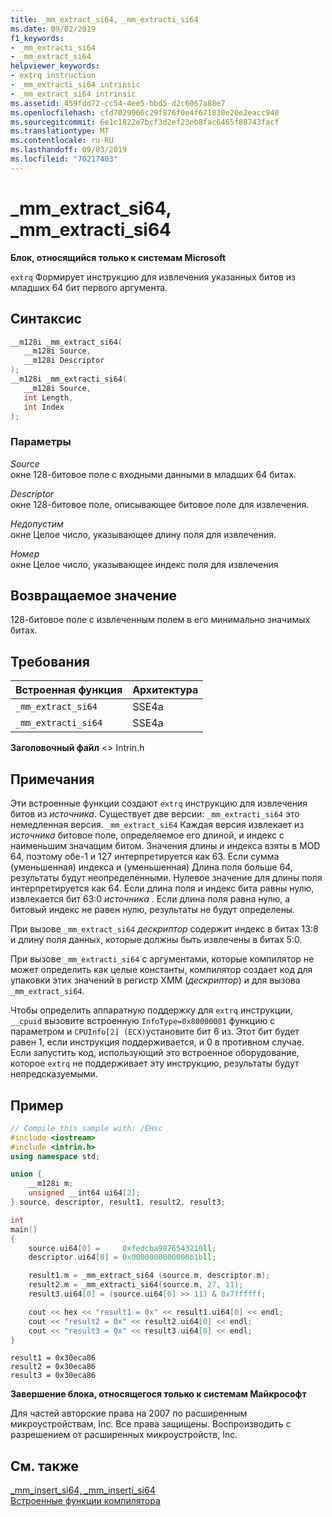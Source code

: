 ```yaml
---
title: _mm_extract_si64, _mm_extracti_si64
ms.date: 09/02/2019
f1_keywords:
- _mm_extracti_si64
- _mm_extract_si64
helpviewer_keywords:
- extrq instruction
- _mm_extracti_si64 intrinsic
- _mm_extract_si64 intrinsic
ms.assetid: 459fdd72-cc54-4ee5-bbd5-d2c6067a88e7
ms.openlocfilehash: cfd7029966c29f876f0e4f671830e20e2eacc940
ms.sourcegitcommit: 6e1c1822e7bcf3d2ef23eb8fac6465f88743facf
ms.translationtype: MT
ms.contentlocale: ru-RU
ms.lasthandoff: 09/03/2019
ms.locfileid: "70217403"
---
```

# <a name="_mm_extract_si64-_mm_extracti_si64"></a>_mm_extract_si64, _mm_extracti_si64

**Блок, относящийся только к системам Microsoft**

`extrq` Формирует инструкцию для извлечения указанных битов из младших 64 бит первого аргумента.

## <a name="syntax"></a>Синтаксис

```C
__m128i _mm_extract_si64(
   __m128i Source,
   __m128i Descriptor
);
__m128i _mm_extracti_si64(
   __m128i Source,
   int Length,
   int Index
);
```

### <a name="parameters"></a>Параметры

*Source*\
окне 128-битовое поле с входными данными в младших 64 битах.

*Descriptor*\
окне 128-битовое поле, описывающее битовое поле для извлечения.

*Недопустим*\
окне Целое число, указывающее длину поля для извлечения.

*Номер*\
окне Целое число, указывающее индекс поля для извлечения

## <a name="return-value"></a>Возвращаемое значение

128-битовое поле с извлеченным полем в его минимально значимых битах.

## <a name="requirements"></a>Требования

|Встроенная функция|Архитектура|
|---------------|------------------|
|`_mm_extract_si64`|SSE4a|
|`_mm_extracti_si64`|SSE4a|

**Заголовочный файл** \<> Intrin.h

## <a name="remarks"></a>Примечания

Эти встроенные функции создают `extrq` инструкцию для извлечения битов из *источника*. Существует две версии: `_mm_extracti_si64` это немедленная версия. `_mm_extract_si64` Каждая версия извлекает из *источника* битовое поле, определяемое его длиной, и индекс с наименьшим значащим битом. Значения длины и индекса взяты в MOD 64, поэтому обе-1 и 127 интерпретируется как 63. Если сумма (уменьшенная) индекса и (уменьшенная) Длина поля больше 64, результаты будут неопределенными. Нулевое значение для длины поля интерпретируется как 64. Если длина поля и индекс бита равны нулю, извлекается бит 63:0 *источника* . Если длина поля равна нулю, а битовый индекс не равен нулю, результаты не будут определены.

При вызове `_mm_extract_si64` *дескриптор* содержит индекс в битах 13:8 и длину поля данных, которые должны быть извлечены в битах 5:0.

При вызове `_mm_extracti_si64` с аргументами, которые компилятор не может определить как целые константы, компилятор создает код для упаковки этих значений в регистр XMM (*дескриптор*) и для вызова `_mm_extract_si64`.

Чтобы определить аппаратную поддержку для `extrq` инструкции, `__cpuid` вызовите встроенную `InfoType=0x80000001` функцию с параметром и `CPUInfo[2] (ECX)`установите бит 6 из. Этот бит будет равен 1, если инструкция поддерживается, и 0 в противном случае. Если запустить код, использующий это встроенное оборудование, которое `extrq` не поддерживает эту инструкцию, результаты будут непредсказуемыми.

## <a name="example"></a>Пример

```cpp
// Compile this sample with: /EHsc
#include <iostream>
#include <intrin.h>
using namespace std;

union {
    __m128i m;
    unsigned __int64 ui64[2];
} source, descriptor, result1, result2, result3;

int
main()
{
    source.ui64[0] =     0xfedcba9876543210ll;
    descriptor.ui64[0] = 0x0000000000000b1bll;

    result1.m = _mm_extract_si64 (source.m, descriptor.m);
    result2.m = _mm_extracti_si64(source.m, 27, 11);
    result3.ui64[0] = (source.ui64[0] >> 11) & 0x7ffffff;

    cout << hex << "result1 = 0x" << result1.ui64[0] << endl;
    cout << "result2 = 0x" << result2.ui64[0] << endl;
    cout << "result3 = 0x" << result3.ui64[0] << endl;
}
```

```Output
result1 = 0x30eca86
result2 = 0x30eca86
result3 = 0x30eca86
```

**Завершение блока, относящегося только к системам Майкрософт**

Для частей авторские права на 2007 по расширенным микроустройствам, Inc. Все права защищены. Воспроизводить с разрешением от расширенных микроустройств, Inc.

## <a name="see-also"></a>См. также

[_mm_insert_si64, _mm_inserti_si64](../intrinsics/mm-insert-si64-mm-inserti-si64.md)\
[Встроенные функции компилятора](../intrinsics/compiler-intrinsics.md)
